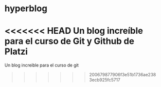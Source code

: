 # hyperblog
<<<<<<< HEAD
Un blog increíble para el curso de Git y Github de Platzi
=======
Un blog increible para el curso de git
>>>>>>> 200679877906f3e51b1736ae2383ecb925fc5717
